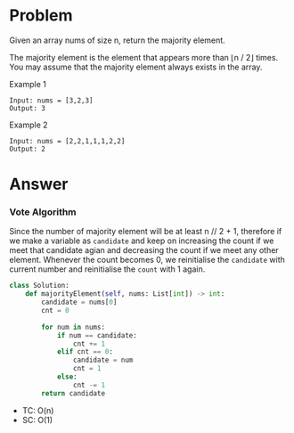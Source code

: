 # Problem
Given an array nums of size n, return the majority element.

The majority element is the element that appears more than ⌊n / 2⌋ times. You may assume that the majority element always exists in the array.

Example 1
```
Input: nums = [3,2,3]
Output: 3
```

Example 2
```
Input: nums = [2,2,1,1,1,2,2]
Output: 2
```
# Answer
### Vote Algorithm
Since the number of majority element will be at least  n // 2 + 1, therefore if we make a variable as `candidate` and keep on increasing the count if we meet that candidate agian and decreasing the count if we meet any other element. Whenever the count becomes 0, we reinitialise the `candidate` with current number and reinitialise the `count` with 1 again.
```python
class Solution:
    def majorityElement(self, nums: List[int]) -> int:
        candidate = nums[0]
        cnt = 0
        
        for num in nums:
            if num == candidate:
                cnt += 1
            elif cnt == 0:
                candidate = num
                cnt = 1
            else:
                cnt -= 1
        return candidate
```
- TC: O(n)
- SC: O(1)